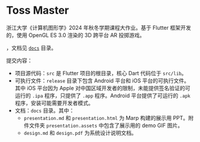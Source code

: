 # Toss Master

浙江大学《计算机图形学》2024 年秋冬学期课程大作业。基于 Flutter 框架开发的，使用 OpenGL ES 3.0 渲染的 3D 跨平台 AR 投掷游戏。

，文档见 [`docs`](docs) 目录。

提交内容：

- 项目源代码：`src` 是 Flutter 项目的根目录，核心 Dart 代码位于 `src/lib`。
- 可执行文件：`release` 目录下包含 Android 平台和 iOS 平台的可执行文件。其中 iOS 平台因为 Apple 对中国区域开发者的限制，未能提供签名验证的可运行的 `.ipa` 程序，只提供了 `.app` 程序。Android 平台提供了可运行的 `.apk` 程序，安装可能需要开发者模式。
- 文档：`docs` 目录。其中：
    - `presentation.md` 和 `presentation.html` 为 Marp 构建的展示用 PPT。附件文件夹 `presentation.assets` 中包含了展示用的 demo GIF 图片。
    - `design.md` 和 `design.pdf` 为系统设计说明文档。

